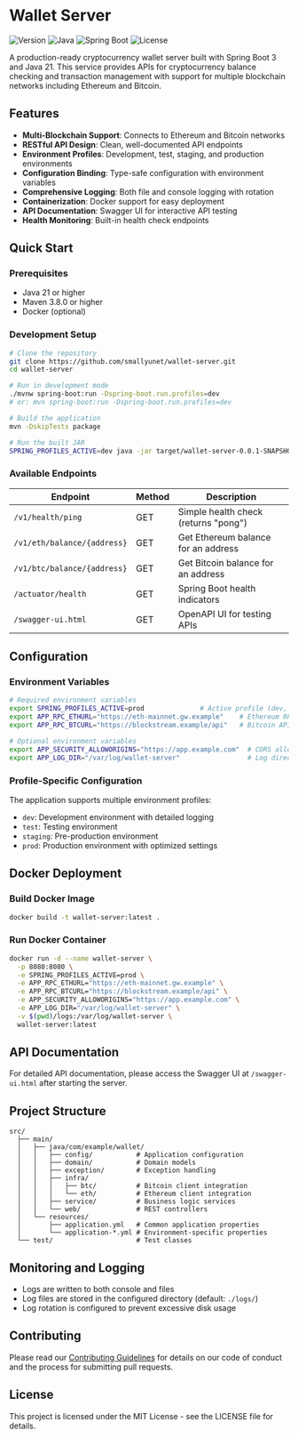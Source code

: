 # Wallet Server

![Version](https://img.shields.io/badge/version-0.0.1--SNAPSHOT-blue)
![Java](https://img.shields.io/badge/Java-21-orange)
![Spring Boot](https://img.shields.io/badge/Spring%20Boot-3-brightgreen)
![License](https://img.shields.io/badge/license-MIT-green)

A production-ready cryptocurrency wallet server built with Spring Boot 3 and Java 21. This service provides APIs for cryptocurrency balance checking and transaction management with support for multiple blockchain networks including Ethereum and Bitcoin.

## Features

- **Multi-Blockchain Support**: Connects to Ethereum and Bitcoin networks
- **RESTful API Design**: Clean, well-documented API endpoints
- **Environment Profiles**: Development, test, staging, and production environments
- **Configuration Binding**: Type-safe configuration with environment variables
- **Comprehensive Logging**: Both file and console logging with rotation
- **Containerization**: Docker support for easy deployment
- **API Documentation**: Swagger UI for interactive API testing
- **Health Monitoring**: Built-in health check endpoints

## Quick Start

### Prerequisites

- Java 21 or higher
- Maven 3.8.0 or higher
- Docker (optional)

### Development Setup

```bash
# Clone the repository
git clone https://github.com/smallyunet/wallet-server.git
cd wallet-server

# Run in development mode
./mvnw spring-boot:run -Dspring-boot.run.profiles=dev
# or: mvn spring-boot:run -Dspring-boot.run.profiles=dev

# Build the application
mvn -DskipTests package

# Run the built JAR
SPRING_PROFILES_ACTIVE=dev java -jar target/wallet-server-0.0.1-SNAPSHOT.jar
```

### Available Endpoints

| Endpoint | Method | Description |
|----------|--------|-------------|
| `/v1/health/ping` | GET | Simple health check (returns "pong") |
| `/v1/eth/balance/{address}` | GET | Get Ethereum balance for an address |
| `/v1/btc/balance/{address}` | GET | Get Bitcoin balance for an address |
| `/actuator/health` | GET | Spring Boot health indicators |
| `/swagger-ui.html` | GET | OpenAPI UI for testing APIs |

## Configuration

### Environment Variables

```bash
# Required environment variables
export SPRING_PROFILES_ACTIVE=prod              # Active profile (dev, test, staging, prod)
export APP_RPC_ETHURL="https://eth-mainnet.gw.example"    # Ethereum RPC URL
export APP_RPC_BTCURL="https://blockstream.example/api"   # Bitcoin API URL

# Optional environment variables
export APP_SECURITY_ALLOWORIGINS="https://app.example.com"  # CORS allowed origins
export APP_LOG_DIR="/var/log/wallet-server"                 # Log directory
```

### Profile-Specific Configuration

The application supports multiple environment profiles:
- `dev`: Development environment with detailed logging
- `test`: Testing environment
- `staging`: Pre-production environment
- `prod`: Production environment with optimized settings

## Docker Deployment

### Build Docker Image

```bash
docker build -t wallet-server:latest .
```

### Run Docker Container

```bash
docker run -d --name wallet-server \
  -p 8080:8080 \
  -e SPRING_PROFILES_ACTIVE=prod \
  -e APP_RPC_ETHURL="https://eth-mainnet.gw.example" \
  -e APP_RPC_BTCURL="https://blockstream.example/api" \
  -e APP_SECURITY_ALLOWORIGINS="https://app.example.com" \
  -e APP_LOG_DIR="/var/log/wallet-server" \
  -v $(pwd)/logs:/var/log/wallet-server \
  wallet-server:latest
```

## API Documentation

For detailed API documentation, please access the Swagger UI at `/swagger-ui.html` after starting the server.

## Project Structure

```
src/
  ├── main/
  │   ├── java/com/example/wallet/
  │   │   ├── config/           # Application configuration
  │   │   ├── domain/           # Domain models
  │   │   ├── exception/        # Exception handling
  │   │   ├── infra/           
  │   │   │   ├── btc/          # Bitcoin client integration
  │   │   │   └── eth/          # Ethereum client integration
  │   │   ├── service/          # Business logic services
  │   │   └── web/              # REST controllers
  │   └── resources/
  │       ├── application.yml   # Common application properties
  │       └── application-*.yml # Environment-specific properties
  └── test/                     # Test classes
```

## Monitoring and Logging

- Logs are written to both console and files
- Log files are stored in the configured directory (default: `./logs/`)
- Log rotation is configured to prevent excessive disk usage

## Contributing

Please read our [Contributing Guidelines](./docs/development-guide.md) for details on our code of conduct and the process for submitting pull requests.

## License

This project is licensed under the MIT License - see the LICENSE file for details.

